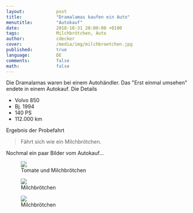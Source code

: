 ```yaml
---
layout:            post
title:             "Dramalamas kaufen ein Auto"
menutitle:         "Autokauf"
date:              2018-10-31 20:00:00 +0100
tags:              Milchbrötchen, Auto
author:            cdecker
cover:             /media/img/milchbroetchen.jpg
published:         true
language:          DE
comments:          false
math:			   false
---
```


Die Dramalamas waren bei einem Autohändler. Das "Erst einmal umsehen" endete in einem Autokauf. Die Details

* Volvo 850 
* Bj. 1994
* 140 PS 
* 112.000 km

<div class="bg-scroll" style="background-image: url('{{ "/media/img/milchbroetchen.jpg" }}')"></div>


Ergebnis der Probefahrt

> Fährt sich wie ein Milchbrötchen. 

Nochmal ein paar Bilder vom Autokauf... 

<div class="album">

<figure>
<img src="{{ "/media/img/milchbroetchen1.jpg" }}" />
<figcaption>Tomate und Milchbrötchen</figcaption>
</figure>

<figure>
<img src="{{ "/media/img/milchbroetchen2.jpg" }}" />
<figcaption>Milchbrötchen</figcaption>
</figure>

<figure>
<img src="{{ "/media/img/milchbroetchen3.jpg" }}" />
<figcaption>Milchbrötchen</figcaption>
</figure>

</div>


